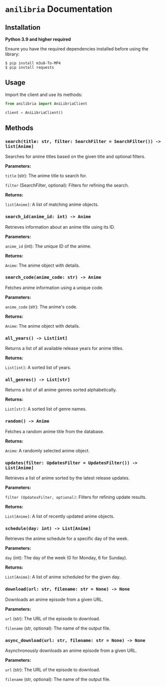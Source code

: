 # `anilibria` Documentation

## Installation
**Python 3.9 and higher required**

Ensure you have the required dependencies installed before using the library:

```
$ pip install m3u8-To-MP4
$ pip install requests
```

## Usage

Import the client and use its methods:

```py
from anilibria import AniLibriaClient

client = AniLibriaClient()
```

## Methods

### `search(title: str, filter: SearchFilter = SearchFilter()) -> list[Anime]`

Searches for anime titles based on the given title and optional filters.

**Parameters:**

`title` (str): The anime title to search for.

`filter` (SearchFilter, optional): Filters for refining the search.

**Returns:**

`list[Anime]`: A list of matching anime objects.

### `search_id(anime_id: int) -> Anime`

Retrieves information about an anime title using its ID.

**Parameters:**

`anime_id` (int): The unique ID of the anime.

**Returns:**

`Anime`: The anime object with details.

### `search_code(anime_code: str) -> Anime`

Fetches anime information using a unique code.

**Parameters:**

`anime_code` (str): The anime's code.

**Returns:**

`Anime`: The anime object with details.

### `all_years() -> List[int]`

Returns a list of all available release years for anime titles.

**Returns:**

`List[int]`: A sorted list of years.

### `all_genres() -> List[str]`

Returns a list of all anime genres sorted alphabetically.

**Returns:**

`List[str]`: A sorted list of genre names.

### `random() -> Anime`

Fetches a random anime title from the database.

**Returns:**

`Anime`: A randomly selected anime object.

### `updates(filter: UpdatesFilter = UpdatesFilter()) -> List[Anime]`

Retrieves a list of anime sorted by the latest release updates.

**Parameters:**

`filter (UpdatesFilter, optional)`: Filters for refining update results.

**Returns:**

`List[Anime]`: A list of recently updated anime objects.

### `schedule(day: int) -> List[Anime]`

Retrieves the anime schedule for a specific day of the week.

**Parameters:**

`day` (int): The day of the week (0 for Monday, 6 for Sunday).

**Returns:**

`List[Anime]`: A list of anime scheduled for the given day.

### `download(url: str, filename: str = None) -> None`

Downloads an anime episode from a given URL.

**Parameters:**

`url` (str): The URL of the episode to download.

`filename` (str, optional): The name of the output file.

### `async_download(url: str, filename: str = None) -> None`

Asynchronously downloads an anime episode from a given URL.

**Parameters:**

`url` (str): The URL of the episode to download.

`filename` (str, optional): The name of the output file.

